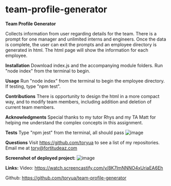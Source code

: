 # team-profile-generator

**Team Profile Generator**

Collects information from user regarding details for the team. There is a prompt for one manager and unlimited interns and engineers. Once the data is complete, the user can exit the prompts and an employee directory is generated in html. The html page will show the information for each employee.

**Installation**
Download index.js and the accompanying module folders. Run "node index" from the terminal to begin.

**Usage**
Run "node index" from the terminal to begin the employee directory. If testing, type "npm test".

**Contributions**
There is opportunity to design the html in a more compact way, and to modify team members, including addition and deletion of current team members.

**Acknowledgments**
Special thanks to my tutor Rhys and my TA Matt for helping me understand the complex concepts in this assignment.

**Tests**
Type "npm jest" from the terminal, all should pass
![image](https://user-images.githubusercontent.com/87789457/136671326-110c01ff-4c86-48ef-965c-98d9adf9553e.png)


**Questions**
Visit https://github.com/toryua to see a list of my repositories. Email me at tory@fortitudeaz.com

**Screenshot of deployed project:**
![image](https://user-images.githubusercontent.com/87789457/136671302-fe2b43f7-fb99-42f9-b49c-13fe876579d0.png)

**Links:**
Video: https://watch.screencastify.com/v/8K7lmNNNO4xUriaEA6Eh

Github: https://github.com/toryua/team-profile-generator
